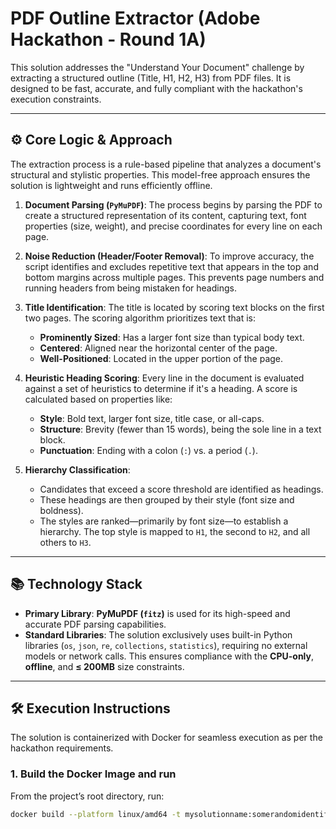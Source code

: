 # PDF Outline Extractor (Adobe Hackathon - Round 1A)

This solution addresses the "Understand Your Document" challenge by extracting a structured outline (Title, H1, H2, H3) from PDF files. It is designed to be fast, accurate, and fully compliant with the hackathon's execution constraints.

---

## ⚙️ Core Logic & Approach

The extraction process is a rule-based pipeline that analyzes a document's structural and stylistic properties. This model-free approach ensures the solution is lightweight and runs efficiently offline.

1.  **Document Parsing (`PyMuPDF`)**: The process begins by parsing the PDF to create a structured representation of its content, capturing text, font properties (size, weight), and precise coordinates for every line on each page.

2.  **Noise Reduction (Header/Footer Removal)**: To improve accuracy, the script identifies and excludes repetitive text that appears in the top and bottom margins across multiple pages. This prevents page numbers and running headers from being mistaken for headings.

3.  **Title Identification**: The title is located by scoring text blocks on the first two pages. The scoring algorithm prioritizes text that is:
    * **Prominently Sized**: Has a larger font size than typical body text.
    * **Centered**: Aligned near the horizontal center of the page.
    * **Well-Positioned**: Located in the upper portion of the page.

4.  **Heuristic Heading Scoring**: Every line in the document is evaluated against a set of heuristics to determine if it's a heading. A score is calculated based on properties like:
    * **Style**: Bold text, larger font size, title case, or all-caps.
    * **Structure**: Brevity (fewer than 15 words), being the sole line in a text block.
    * **Punctuation**: Ending with a colon (`:`) vs. a period (`.`).

5.  **Hierarchy Classification**:
    * Candidates that exceed a score threshold are identified as headings.
    * These headings are then grouped by their style (font size and boldness).
    * The styles are ranked—primarily by font size—to establish a hierarchy. The top style is mapped to `H1`, the second to `H2`, and all others to `H3`.

---

## 📚 Technology Stack

* **Primary Library**: **PyMuPDF (`fitz`)** is used for its high-speed and accurate PDF parsing capabilities.
* **Standard Libraries**: The solution exclusively uses built-in Python libraries (`os`, `json`, `re`, `collections`, `statistics`), requiring no external models or network calls. This ensures compliance with the **CPU-only**, **offline**, and **≤ 200MB** size constraints.

---

## 🛠️ Execution Instructions

The solution is containerized with Docker for seamless execution as per the hackathon requirements.

### 1. Build the Docker Image and run 

From the project’s root directory, run:

```bash
docker build --platform linux/amd64 -t mysolutionname:somerandomidentifier .